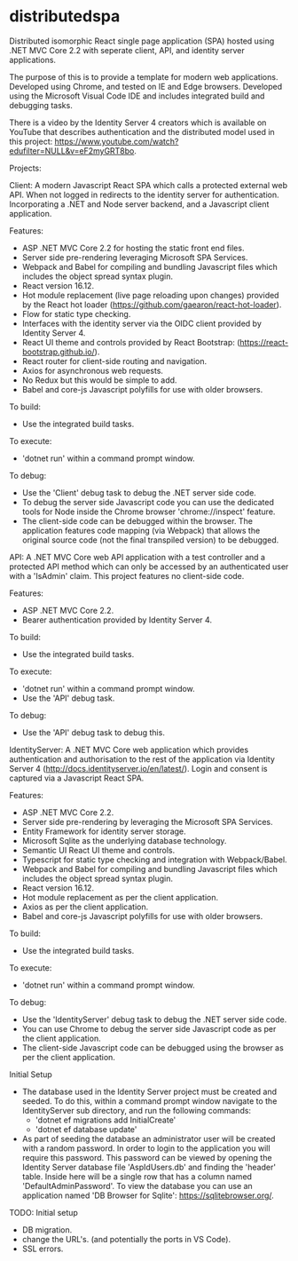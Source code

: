 # distributedspa
Distributed isomorphic React single page application (SPA) hosted using .NET MVC Core 2.2 with seperate client, API, and identity server applications.

The purpose of this is to provide a template for modern web applications. Developed using Chrome, and tested on IE and Edge browsers. Developed using the Microsoft Visual Code IDE and includes integrated build and debugging tasks.

There is a video by the Identity Server 4 creators which is available on YouTube that describes authentication and the distributed model used in this project: https://www.youtube.com/watch?edufilter=NULL&v=eF2myGRT8bo.

Projects:

Client: A modern Javascript React SPA which calls a protected external web API. When not logged in redirects to the identity server for authentication. Incorporating a .NET and Node server backend, and a Javascript client application.
  
Features:
  - ASP .NET MVC Core 2.2 for hosting the static front end files.
  - Server side pre-rendering leveraging Microsoft SPA Services.
  - Webpack and Babel for compiling and bundling Javascript files which includes the object spread syntax plugin.
  - React version 16.12.
  - Hot module replacement (live page reloading upon changes) provided by the React hot loader (https://github.com/gaearon/react-hot-loader).
  - Flow for static type checking.
  - Interfaces with the identity server via the OIDC client provided by Identity Server 4.
  - React UI theme and controls provided by React Bootstrap: (https://react-bootstrap.github.io/).
  - React router for client-side routing and navigation.
  - Axios for asynchronous web requests.
  - No Redux but this would be simple to add.
  - Babel and core-js Javascript polyfills for use with older browsers.

To build:
  - Use the integrated build tasks.

To execute:
  - 'dotnet run' within a command prompt window.
  
To debug:
  - Use the 'Client' debug task to debug the .NET server side code.
  - To debug the server side Javascript code you can use the dedicated tools for Node inside the Chrome browser 'chrome://inspect' feature.
  - The client-side code can be debugged within the browser. The application features code mapping (via Webpack) that allows the original source code (not the final transpiled version) to be debugged.


API: A .NET MVC Core web API application with a test controller and a protected API method which can only be accessed by an authenticated user with a 'IsAdmin' claim. This project features no client-side code.

Features:
  - ASP .NET MVC Core 2.2.
  - Bearer authentication provided by Identity Server 4.
  
To build:
  - Use the integrated build tasks.
  
To execute:
  - 'dotnet run' within a command prompt window.
  - Use the 'API' debug task.
  
To debug:
  - Use the 'API' debug task to debug this.


IdentityServer: A .NET MVC Core web application which provides authentication and authorisation to the rest of the application via Identity Server 4 (http://docs.identityserver.io/en/latest/). Login and consent is captured via a Javascript React SPA.

Features:
  - ASP .NET MVC Core 2.2.
  - Server side pre-rendering by leveraging the Microsoft SPA Services.
  - Entity Framework for identity server storage.
  - Microsoft Sqlite as the underlying database technology.
  - Semantic UI React UI theme and controls.
  - Typescript for static type checking and integration with Webpack/Babel.
  - Webpack and Babel for compiling and bundling Javascript files which includes the object spread syntax plugin.
  - React version 16.12.
  - Hot module replacement as per the client application.
  - Axios as per the client application.
  - Babel and core-js Javascript polyfills for use with older browsers.
  
To build:
  - Use the integrated build tasks.
  
To execute:
  - 'dotnet run' within a command prompt window.
  
To debug:
  - Use the 'IdentityServer' debug task to debug the .NET server side code.
  - You can use Chrome to debug the server side Javascript code as per the client application.
  - The client-side Javascript code can be debugged using the browser as per the client application.
  
  
Initial Setup
  - The database used in the Identity Server project must be created and seeded. To do this, within a command prompt window navigate to the IdentityServer sub directory, and run the following commands:
    - 'dotnet ef migrations add InitialCreate'
    - 'dotnet ef database update'
  - As part of seeding the database an administrator user will be created with a random password. In order to login to the application you will require this password. This password can be viewed by opening the Identity Server database file 'AspIdUsers.db' and finding the 'header' table. Inside here will be a single row that has a column named 'DefaultAdminPassword'. To view the database you can use an application named 'DB Browser for Sqlite': https://sqlitebrowser.org/.
  
  
TODO: Initial setup
  - DB migration.
  - change the URL's. (and potentially the ports in VS Code).
  - SSL errors.
